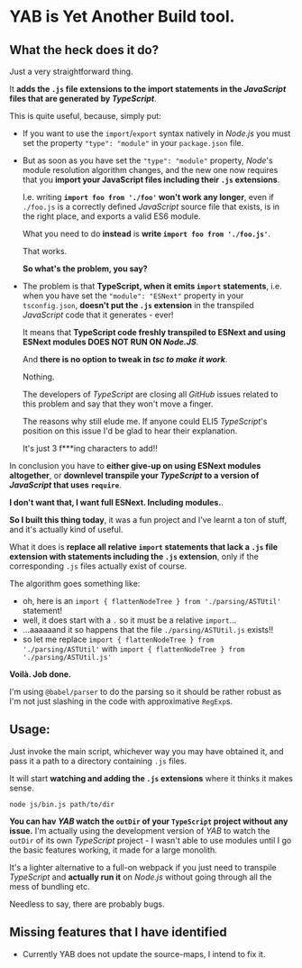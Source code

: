 # YAB is Yet Another Build tool.

## What the heck does it do?

Just a very straightforward thing.

It **adds the `.js` file extensions to the import statements
in the *JavaScript* files that are generated by *TypeScript***.

This is quite useful, because, simply put:

- If you want to use the `import`/`export` syntax natively in *Node.js*
  you must set the property `"type": "module"` in your `package.json` file.

- But as soon as you have set the `"type": "module"` property,
  *Node*'s module resolution algorithm changes, and the new one
  now requires that you **import your JavaScript files
  including their `.js` extensions**.

  I.e. writing **`import foo from './foo'` won't work any longer**,
  even if `./foo.js` is a correctly defined *JavaScript*
  source file that exists, is in the right place, and exports
  a valid ES6 module.

  What you need to do **instead** is **write `import foo from './foo.js'`**.

  That works.

  **So what's the problem, you say?**

- The problem is that **TypeScript, when it emits `import` statements**,
  i.e. when you have set the `"module": "ESNext"` property in your `tsconfig.json`,
  **doesn't put the `.js` extension** in the transpiled *JavaScript* code
  that it generates - ever!

  It means that **TypeScript code freshly transpiled to ESNext and
  using ESNext modules DOES NOT RUN ON *Node.JS***.

  And **there is no option to tweak in *tsc to make it work***.

  Nothing.

  The developers of *TypeScript* are closing all *GitHub* issues related to this
  problem and say that they won't move a finger.

  The reasons why still elude me. If anyone could ELI5 *TypeScript*'s position
  on this issue I'd be glad to hear their explanation.

  It's just 3 f***ing characters to add!!

In conclusion you have to **either give-up on using ESNext modules altogether**,
or **downlevel transpile your *TypeScript* to a version of *JavaScript*
that uses `require`**.

**I don't want that, I want full ESNext. Including modules.**.

**So I built this thing today**, it was a fun project and I've learnt a ton of stuff,
and it's actually kind of useful.

What it does is **replace all relative `import` statements that lack a `.js` file extension
with statements including the `.js` extension**, only if the corresponding `.js` files
actually exist of course.

The algorithm goes something like:

- oh, here is an `import { flattenNodeTree } from './parsing/ASTUtil'` statement!
- well, it does start with a `.` so it must be a relative `import`...
- ...aaaaaand it so happens that the file `./parsing/ASTUtil.js` exists!!
- so let me replace `import { flattenNodeTree } from './parsing/ASTUtil'`
  with `import { flattenNodeTree } from './parsing/ASTUtil.js'`

**Voilà. Job done.**

I'm using `@babel/parser` to do the parsing so it should be rather robust
as I'm not just slashing in the code with approximative `RegExp`s.

## Usage:

Just invoke the main script, whichever way you may have obtained it,
and pass it a path to a directory containing `.js` files.

It will start **watching and adding the `.js` extensions** where it thinks
it makes sense.

```
node js/bin.js path/to/dir
```

**You can hav *YAB* watch the `outDir` of your `TypeScript` project without any issue.**
I'm actually using the development version of *YAB* to watch the `outDir` of its own
*TypeScript* project - I wasn't able to use modules until I go the basic features working,
it made for a large monolith.

It's a lighter alternative to a full-on webpack if you just need to transpile *TypeScript*
and **actually run it** on *Node.js* without going through all the mess of bundling etc.

Needless to say, there are probably bugs.

## Missing features that I have identified

- Currently YAB does not update the source-maps, I intend to fix it.
